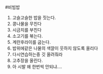 #비빔밥
1. 고슬고슬한 밥을 짓는다.
2. 콩나물을 무친다
3. 시금치를 부친다
4. 소고기를 볶는다.
5. 계란후라이를 굽는다.
6. 밥위에같은 나물의 색깔이 웃하지 않도록 올리다
7. 다시연습하는중 깃 올려줘라
8. 고추장을 올린다.
9. 아 시발 왜 한번씩 안되냐....